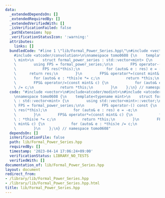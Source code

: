 ```yaml
---
data:
  _extendedDependsOn: []
  _extendedRequiredBy: []
  _extendedVerifiedWith: []
  _isVerificationFailed: false
  _pathExtension: hpp
  _verificationStatusIcon: ':warning:'
  attributes:
    links: []
  bundledCode: "#line 1 \"lib/Formal_Power_Series.hpp\"\n#include <vector>\n#include<atcoder/modint>\n\
    #include <atcoder/convolution>\n\nnamespace tomo0608 {\n    template<typename\
    \ mint>\n    struct formal_power_series : std::vector<mint> {\n        using std::vector<mint>::vector;\n\
    \        using FPS = formal_power_series;\n\n        FPS operator-() const {\n\
    \            FPS res(*this);\n            for (auto& e : res) e = -e;\n      \
    \      return res;\n        }\n        FPS& operator*=(const mint& c) {\n    \
    \        for (auto& e : *this)e *= c;\n            return *this;\n        }\n\
    \        FPS& operator/=(const mint& c) {\n            for (auto& e : *this)e\
    \ /= c;\n            return *this;\n        }\n    };\n} // namespace tomo0608\n"
  code: "#include <vector>\n#include<atcoder/modint>\n#include <atcoder/convolution>\n\
    \nnamespace tomo0608 {\n    template<typename mint>\n    struct formal_power_series\
    \ : std::vector<mint> {\n        using std::vector<mint>::vector;\n        using\
    \ FPS = formal_power_series;\n\n        FPS operator-() const {\n            FPS\
    \ res(*this);\n            for (auto& e : res) e = -e;\n            return res;\n\
    \        }\n        FPS& operator*=(const mint& c) {\n            for (auto& e\
    \ : *this)e *= c;\n            return *this;\n        }\n        FPS& operator/=(const\
    \ mint& c) {\n            for (auto& e : *this)e /= c;\n            return *this;\n\
    \        }\n    };\n} // namespace tomo0608"
  dependsOn: []
  isVerificationFile: false
  path: lib/Formal_Power_Series.hpp
  requiredBy: []
  timestamp: '2023-04-14 17:06:24+09:00'
  verificationStatus: LIBRARY_NO_TESTS
  verifiedWith: []
documentation_of: lib/Formal_Power_Series.hpp
layout: document
redirect_from:
- /library/lib/Formal_Power_Series.hpp
- /library/lib/Formal_Power_Series.hpp.html
title: lib/Formal_Power_Series.hpp
---
```


